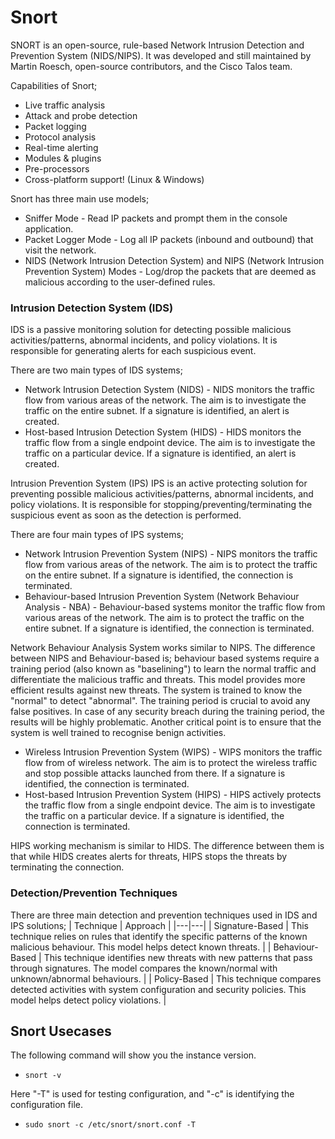 #  Snort
SNORT is an open-source, rule-based Network Intrusion Detection and Prevention System (NIDS/NIPS). It was developed and still maintained by Martin Roesch, open-source contributors, and the Cisco Talos team. 

Capabilities of Snort;
- Live traffic analysis
- Attack and probe detection
- Packet logging
- Protocol analysis
- Real-time alerting
- Modules & plugins
- Pre-processors
- Cross-platform support! (Linux & Windows)

Snort has three main use models;

- Sniffer Mode - Read IP packets and prompt them in the console application.
- Packet Logger Mode - Log all IP packets (inbound and outbound) that visit the network.
- NIDS (Network Intrusion Detection System)  and NIPS (Network Intrusion Prevention System) Modes - Log/drop the packets that are deemed as malicious according to the user-defined rules.

###  Intrusion Detection System (IDS)

IDS is a passive monitoring solution for detecting possible malicious activities/patterns, abnormal incidents, and policy violations.
It is responsible for generating alerts for each suspicious event. 

There are two main types of IDS systems;
- Network Intrusion Detection System (NIDS) - NIDS monitors the traffic flow from various areas of the network.
The aim is to investigate the traffic on the entire subnet. If a signature is identified, an alert is created.
- Host-based Intrusion Detection System (HIDS) - HIDS monitors the traffic flow from a single endpoint device.
The aim is to investigate the traffic on a particular device. If a signature is identified, an alert is created.

Intrusion Prevention System (IPS)
IPS is an active protecting solution for preventing possible malicious activities/patterns, abnormal incidents, and policy violations.
It is responsible for stopping/preventing/terminating the suspicious event as soon as the detection is performed.

There are four main types of IPS systems;

- Network Intrusion Prevention System (NIPS) - NIPS monitors the traffic flow from various areas of the network.
The aim is to protect the traffic on the entire subnet. If a signature is identified, the connection is terminated.
- Behaviour-based Intrusion Prevention System (Network Behaviour Analysis - NBA) - Behaviour-based systems monitor the traffic flow from various areas of the network.
The aim is to protect the traffic on the entire subnet. If a signature is identified, the connection is terminated.

Network Behaviour Analysis System works similar to NIPS.
The difference between NIPS and Behaviour-based is; behaviour based systems require a training period (also known as "baselining") to learn the normal traffic and differentiate the malicious traffic and threats.
This model provides more efficient results against new threats.
The system is trained to know the "normal" to detect "abnormal". The training period is crucial to avoid any false positives. In case of any security breach during the training period, the results will be highly problematic.
Another critical point is to ensure that the system is well trained to recognise benign activities. 

- Wireless Intrusion Prevention System (WIPS) - WIPS monitors the traffic flow from of wireless network. The aim is to protect the wireless traffic and stop possible attacks launched from there.
If a signature is identified, the connection is terminated.
- Host-based Intrusion Prevention System (HIPS) - HIPS actively protects the traffic flow from a single endpoint device. The aim is to investigate the traffic on a particular device.
If a signature is identified, the connection is terminated.

HIPS working mechanism is similar to HIDS. The difference between them is that while HIDS creates alerts for threats, HIPS stops the threats by terminating the connection.

###  Detection/Prevention Techniques

There are three main detection and prevention techniques used in IDS and IPS solutions;
| Technique | Approach |
|---|---|
| Signature-Based | This technique relies on rules that identify the specific patterns of the known malicious behaviour. This model helps detect known threats. |
| Behaviour-Based | This technique identifies new threats with new patterns that pass through signatures. The model compares the known/normal with unknown/abnormal behaviours. |
| Policy-Based | This technique compares detected activities with system configuration and security policies. This model helps detect policy violations. |


##  Snort Usecases

The following command will show you the instance version.
- `snort -v`

Here "-T" is used for testing configuration, and "-c" is identifying the configuration file.
- `sudo snort -c /etc/snort/snort.conf -T`
